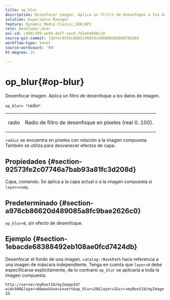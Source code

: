 ```yaml
---
title: op_blur
description: Desenfocar imagen. Aplica un filtro de desenfoque a los datos de imagen.
solution: Experience Manager
feature: Dynamic Media Classic,SDK/API
role: Developer,User
exl-id: cd68c109-ee99-4ef7-aac0-7d2e6d408cc0
source-git-commit: 7a07ec9550c0685c908191dd6806d5b84678820d
workflow-type: tm+mt
source-wordcount: '94'
ht-degree: 2%

---
```


# op_blur{#op-blur}

Desenfocar imagen. Aplica un filtro de desenfoque a los datos de imagen.

`op_blur= *`radio`*`

<table id="simpletable_1DD41D819BE74130A77ECFC28486F70A"> 
 <tr class="strow"> 
  <td class="stentry"> <p><span class="varname"> radio</span> </p> </td> 
  <td class="stentry"> <p>Radio de filtro de desenfoque en píxeles (real 0..100). </p></td> 
 </tr> 
</table>

*`radius`* se encuentra en píxeles con relación a la imagen compuesta. También se utiliza para desvanecer efectos de capa.

## Propiedades {#section-92573fe2c07746a7bab93a81fc3d208d}

Capa, comando. Se aplica a la capa actual o a la imagen compuesta si `layer=comp`.

## Predeterminado {#section-a976cb86620d489085a8fc9bae2626c0}

`op_blur=0`, sin efecto de desenfoque.

## Ejemplo {#section-1ebacde68388492eb108ae0fcd7424db}

Desenfocar el fondo de una imagen. `catalog::MaskPath` hace referencia a una imagen de máscara independiente. Tenga en cuenta que `layer=0` debe especificarse explícitamente, de lo contrario `op_blur` se aplicaría a toda la imagen compuesta.

`http://server/myRootId/myImageId?wid=500&layer=0&maskUse=invert&op_blur=20&layer=1&src=myRootId/myImageId`

